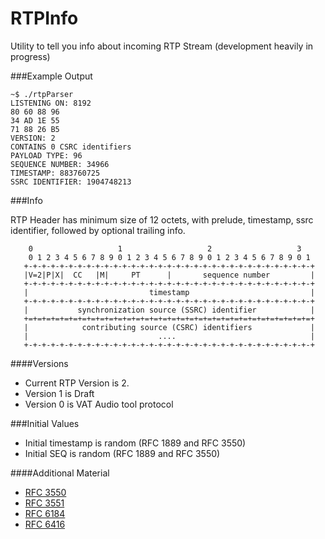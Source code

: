 # RTPInfo
Utility to tell you info about incoming RTP Stream (development heavily in progress)


###Example Output
```
~$ ./rtpParser
LISTENING ON: 8192
80 60 88 96
34 AD 1E 55
71 88 26 B5
VERSION: 2
CONTAINS 0 CSRC identifiers
PAYLOAD TYPE: 96
SEQUENCE NUMBER: 34966
TIMESTAMP: 883760725
SSRC IDENTIFIER: 1904748213
```

###Info

RTP Header has minimum size of 12 octets, with prelude, timestamp, ssrc identifier, followed by optional trailing info.

```
    0                   1                   2                   3
    0 1 2 3 4 5 6 7 8 9 0 1 2 3 4 5 6 7 8 9 0 1 2 3 4 5 6 7 8 9 0 1
   +-+-+-+-+-+-+-+-+-+-+-+-+-+-+-+-+-+-+-+-+-+-+-+-+-+-+-+-+-+-+-+-+
   |V=2|P|X|  CC   |M|     PT      |       sequence number         |
   +-+-+-+-+-+-+-+-+-+-+-+-+-+-+-+-+-+-+-+-+-+-+-+-+-+-+-+-+-+-+-+-+
   |                           timestamp                           |
   +-+-+-+-+-+-+-+-+-+-+-+-+-+-+-+-+-+-+-+-+-+-+-+-+-+-+-+-+-+-+-+-+
   |           synchronization source (SSRC) identifier            |
   +=+=+=+=+=+=+=+=+=+=+=+=+=+=+=+=+=+=+=+=+=+=+=+=+=+=+=+=+=+=+=+=+
   |            contributing source (CSRC) identifiers             |
   |                             ....                              |
   +-+-+-+-+-+-+-+-+-+-+-+-+-+-+-+-+-+-+-+-+-+-+-+-+-+-+-+-+-+-+-+-+
```

####Versions   
* Current RTP Version is 2.
* Version 1 is Draft
* Version 0 is VAT Audio tool protocol


###Initial Values
* Initial timestamp is random (RFC 1889 and RFC 3550)
* Initial SEQ is random (RFC 1889 and RFC 3550)

####Additional Material
* [RFC 3550](https://tools.ietf.org/html/rfc3550)
* [RFC 3551](https://tools.ietf.org/html/rfc3551)
* [RFC 6184](https://tools.ietf.org/html/rfc6184)
* [RFC 6416](https://tools.ietf.org/html/rfc6416)
